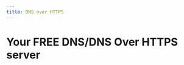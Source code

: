 ```yaml
---
title: DNS over HTTPS
---
```


# Your FREE DNS/DNS Over HTTPS server

<div oc-lazy-load="['https://cdn.frdl.io/@frdl/components/angularjs/api.helper.dns-over-https.js']">	
	<frdl-progressbar></frdl-progressbar>	
	 

			 
<div frdl-api-helper-dns-custom="https://dns.api.webfan.de/dns-query">	                 	

</div>						 
</div>

